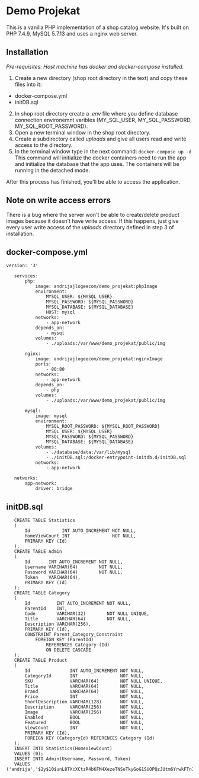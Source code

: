 # Demo Projekat

This is a vanilla PHP implementation of a shop catalog website. It's built on PHP 7.4.9, MySQL 5.7.13 and uses a nginx web server.

## Installation

*Pre-requisites: Host machine has docker and docker-compose installed.*  

 1. Create a new directory (shop root directory in the text) and copy these files into it:  
    
  * docker-compose.yml
  * initDB.sql
  
2. In shop root directory create a *.env* file where you define database connection
environemnt varibles (MY_SQL_USER, MY_SQL_PASSWORD, MY_SQL_ROOT_PASSWORD).
3. Open a new terminal window in the shop root directory.  
4. Create a subdirectory called *uploads* and give all users read and write access to the directory.
5. In the terminal window type in the next command:
```docker-compose up -d```  
This command will initialize the docker containers need to run the app and initialize the database that the app uses. The containers will be running in the detached mode.    
  
After this process has finished, you'll be able to access the application.

## Note on write access errors

There is a bug where the server won't be able to create/delete product images because it doesn't have write access.
If this happens, just give every user write access of the *uploads* directory defined in step 3 of installation.

## docker-compose.yml

```
version: '3'
   
   services:
       php:
           image: andrijajlogeecom/demo_projekat:phpImage
           environment:
               MYSQL_USER: ${MYSQL_USER}
               MYSQL_PASSWORD: ${MYSQL_PASSWORD}
               MYSQL_DATABASE: ${MYSQL_DATABASE}
               HOST: mysql
           networks:
               - app-network
           depends_on:
               - mysql
           volumes:
               - ./uploads:/var/www/demo_projekat/public/img
   
       nginx:
           image: andrijajlogeecom/demo_projekat:nginxImage
           ports:
               - 80:80
           networks:
               - app-network
           depends_on:
               - php
           volumes:
               - ./uploads:/var/www/demo_projekat/public/img
   
       mysql:
           image: mysql
           environment:
               MYSQL_ROOT_PASSWORD: ${MYSQL_ROOT_PASSWORD}
               MYSQL_USER: ${MYSQL_USER}
               MYSQL_PASSWORD: ${MYSQL_PASSWORD}
               MYSQL_DATABASE: ${MYSQL_DATABASE}
           volumes:
               - ./database/data:/var/lib/mysql
               - ./initDB.sql:/docker-entrypoint-initdb.d/initDB.sql
           networks:
               - app-network
   
   networks:
       app-network:
           driver: bridge  
```  
  

## initDB.sql

```
   CREATE TABLE Statistics
   (
       Id            INT AUTO_INCREMENT NOT NULL,
       HomeViewCount INT                NOT NULL,
       PRIMARY KEY (Id)
   );
   CREATE TABLE Admin
   (
       Id       INT AUTO_INCREMENT NOT NULL,
       Username VARCHAR(64)        NOT NULL,
       Password VARCHAR(64)        NOT NULL,
       Token    VARCHAR(64),
       PRIMARY KEY (Id)
   );
   CREATE TABLE Category
   (
       Id          INT AUTO_INCREMENT NOT NULL,
       ParentId    INT,
       Code        VARCHAR(32)        NOT NULL UNIQUE,
       Title       VARCHAR(64)        NOT NULL,
       Description VARCHAR(256),
       PRIMARY KEY (Id),
       CONSTRAINT Parent_Category_Constraint
           FOREIGN KEY (ParentId)
               REFERENCES Category (Id)
               ON DELETE CASCADE
   );
   CREATE TABLE Product
   (
       Id               INT AUTO_INCREMENT NOT NULL,
       CategoryId       INT                NOT NULL,
       SKU              VARCHAR(64)        NOT NULL UNIQUE,
       Title            VARCHAR(64)        NOT NULL,
       Brand            VARCHAR(64)        NOT NULL,
       Price            INT                NOT NULL,
       ShortDescription VARCHAR(128)       NOT NULL,
       Description      VARCHAR(256)       NOT NULL,
       Image            VARCHAR(256)       NOT NULL,
       Enabled          BOOL               NOT NULL,
       Featured         BOOL               NOT NULL,
       ViewCount        INT                NOT NULL,
       PRIMARY KEY (Id),
       FOREIGN KEY (CategoryId) REFERENCES Category (Id)
   );
   INSERT INTO Statistics(HomeViewCount)
   VALUES (0);
   INSERT INTO Admin(Username, Password, Token)
   VALUES ('andrija','$2y$10$unL8TXcXCtzR4bKFM4XezeTNSoTkyGoG1SUOPQzJUtm6YrwkFTnIC','123');
```


